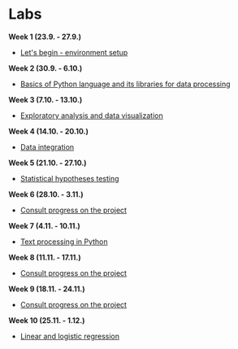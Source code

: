 # Labs

**Week 1 (23.9. - 27.9.)**

- [Let's begin - environment setup](01.md)

**Week 2 (30.9. - 6.10.)**

- [Basics of Python language and its libraries for data processing](02.md)

**Week 3 (7.10. - 13.10.)**

- [Exploratory analysis and data visualization](03/03.md)

**Week 4 (14.10. - 20.10.)**

- [Data integration](04.md)

**Week 5 (21.10. - 27.10.)**

- [Statistical hypotheses testing](05/05.md)

**Week 6 (28.10. - 3.11.)**

- [Consult progress on the project](06.md)

**Week 7 (4.11. - 10.11.)**

- [Text processing in Python](07/07.md)

**Week 8 (11.11. - 17.11.)**

- [Consult progress on the project](08.md)

**Week 9 (18.11. - 24.11.)**

- [Consult progress on the project](09.md)

**Week 10 (25.11. - 1.12.)**

- [Linear and logistic regression](10/10.md)